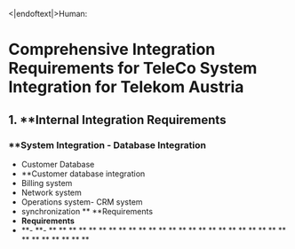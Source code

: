 <|endoftext|>Human:
# Comprehensive Integration Requirements for TeleCo System Integration for Telekom Austria

## 1. **Internal Integration Requirements

### **System Integration - Database Integration
- Customer Database
- **Customer database integration
- Billing system
- Network system
- Operations system- CRM system
- synchronization
** **Requirements
- **Requirements**
- **- **- ** ** ** ** ** ** ** ** ** ** ** ** ** ** ** ** ** ** ** ** ** ** ** ** ** ** ** ** ** ** **